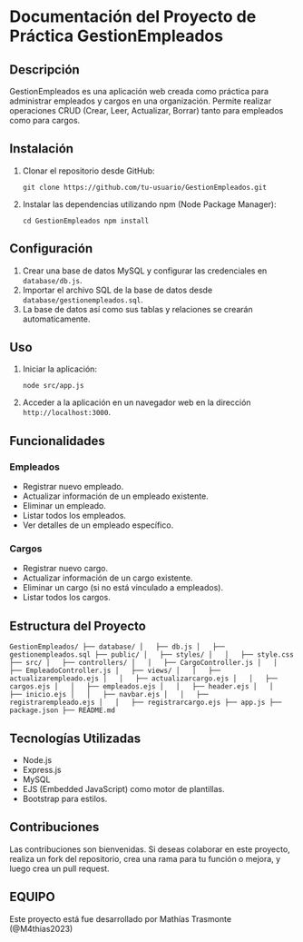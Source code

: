# Documentación del Proyecto  de Práctica GestionEmpleados

## Descripción

GestionEmpleados es una aplicación web creada como práctica para administrar empleados y cargos en una organización. Permite realizar operaciones CRUD (Crear, Leer, Actualizar, Borrar) tanto para empleados como para cargos.

## Instalación

1.  Clonar el repositorio desde GitHub:
    

    
    `git clone https://github.com/tu-usuario/GestionEmpleados.git` 
    
2.  Instalar las dependencias utilizando npm (Node Package Manager):
   
    
    `cd GestionEmpleados
    npm install` 
    

## Configuración

1.  Crear una base de datos MySQL y configurar las credenciales en `database/db.js`.
2.  Importar el archivo SQL de la base de datos desde `database/gestionempleados.sql`.
3. La base de datos así como sus tablas y relaciones se crearán automaticamente.

## Uso

1.  Iniciar la aplicación:
    
    `node src/app.js` 
    
2.  Acceder a la aplicación en un navegador web en la dirección `http://localhost:3000`.

## Funcionalidades

### Empleados

-   Registrar nuevo empleado.
-   Actualizar información de un empleado existente.
-   Eliminar un empleado.
-   Listar todos los empleados.
-   Ver detalles de un empleado específico.

### Cargos

-   Registrar nuevo cargo.
-   Actualizar información de un cargo existente.
-   Eliminar un cargo (si no está vinculado a empleados).
-   Listar todos los cargos.

## Estructura del Proyecto

`GestionEmpleados/
├── database/
│   ├── db.js
│   ├── gestionempleados.sql
├── public/
│   ├── styles/
│   │   ├── style.css
├── src/
│   ├── controllers/
│   │   ├── CargoController.js
│   │   ├── EmpleadoController.js
│   ├── views/
│   │   ├── actualizarempleado.ejs
│   │   ├── actualizarcargo.ejs
│   │   ├── cargos.ejs
│   │   ├── empleados.ejs
│   │   ├── header.ejs
│   │   ├── inicio.ejs
│   │   ├── navbar.ejs
│   │   ├── registrarempleado.ejs
│   │   ├── registrarcargo.ejs
├── app.js
├── package.json
├── README.md` 

## Tecnologías Utilizadas

-   Node.js
-   Express.js
-   MySQL
-   EJS (Embedded JavaScript) como motor de plantillas.
-   Bootstrap para estilos.

## Contribuciones

Las contribuciones son bienvenidas. Si deseas colaborar en este proyecto, realiza un fork del repositorio, crea una rama para tu función o mejora, y luego crea un pull request.

## EQUIPO

Este proyecto está fue desarrollado por Mathías Trasmonte (@M4thias2023)
